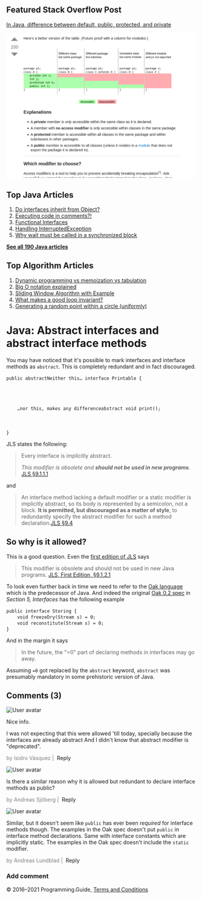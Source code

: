 ## Featured Stack Overflow Post

[In Java, difference between default, public, protected, and private](https://stackoverflow.com/a/33627846/276052)

[<img src="../images/so-featured-33627846.png" alt="StackOverflow screenshot thumbnail" class="screenshot" />](https://stackoverflow.com/a/33627846/276052)

## Top Java Articles

1.  [Do interfaces inherit from Object?](do-interfaces-inherit-from-object.html)
2.  [Executing code in comments?!](executing-code-in-comments.html)
3.  [Functional Interfaces](functional-interfaces.html)
4.  [Handling InterruptedException](handling-interrupted-exceptions.html)
5.  [Why wait must be called in a synchronized block](why-wait-must-be-in-synchronized.html)

[**See all 190 Java articles**](index.html)

## Top Algorithm Articles

1.  [Dynamic programming vs memoization vs tabulation](../dynamic-programming-vs-memoization-vs-tabulation.html)
2.  [Big O notation explained](../big-o-notation-explained.html)
3.  [Sliding Window Algorithm with Example](../sliding-window-example.html)
4.  [What makes a good loop invariant?](../what-makes-a-good-loop-invariant.html)
5.  [Generating a random point within a circle (uniformly)](../random-point-within-circle.html)

# Java: Abstract interfaces and abstract interface methods

You may have noticed that it's possible to mark interfaces and interface methods as `abstract`. This is completely redundant and in fact discouraged.

    public abstractNeither this… interface Printable {




        …nor this, makes any differenceabstract void print();



    }

JLS states the following:

> Every interface is implicitly abstract.
>
> <span class="small">_This modifier is obsolete and **should not be used in new programs**._</span> <a href="https://docs.oracle.com/javase/specs/jls/se8/html/jls-9.html#jls-9.1.1.1" class="quote-source">JLS §9.1.1.1</a>

and

> An interface method lacking a default modifier or a static modifier is implicitly abstract, so its body is represented by a semicolon, not a block. **It is permitted, but discouraged as a matter of style**, to redundantly specify the abstract modifier for such a method declaration.<a href="https://docs.oracle.com/javase/specs/jls/se8/html/jls-9.html#jls-9.4" class="quote-source">JLS §9.4</a>

## So why is it allowed?

This is a good question. Even the [first edition of JLS](http://web.archive.org/web/20091123225637/http://java.sun.com/docs/books/jls/first_edition/html/9.doc.html#30820) says

> This modifier is obsolete and should not be used in new Java programs. <a href="http://web.archive.org/web/20091123225637/http://java.sun.com/docs/books/jls/first_edition/html/9.doc.html#30820)" class="quote-source">JLS, First Edition, §9.1.2.1</a>

To look even further back in time we need to refer to the [Oak language](http://en.wikipedia.org/wiki/Oak_%28programming_language%29) which is the predecessor of Java. And indeed the original [Oak 0.2 spec](http://aioo.be/mirrored/OakSpec0.2.pdf) in _Section 5, Interfaces_ has the following example

    public interface Storing {
        void freezeDry(Stream s) = 0;
        void reconstitute(Stream s) = 0;
    }

And in the margin it says

> In the future, the "=0" part of declaring methods in interfaces may go away.

Assuming `=0` got replaced by the `abstract` keyword, `abstract` was presumably mandatory in some prehistoric version of Java.

## Comments (3)

![User avatar](https://www.gravatar.com/avatar/d41d8cd98f00b204e9800998ecf8427e?d=mp)

Nice info.

I was not expecting that this were allowed 'till today, specially because the interfaces are already abstract And I didn't know that abstract modifier is "deprecated".

<span style="color: grey">by Isidro Vásquez | </span> <span class="reply-button">Reply</span>

![User avatar](https://www.gravatar.com/avatar/d41d8cd98f00b204e9800998ecf8427e?d=mp)

Is there a similar reason why it is allowed but redundant to declare interface methods as public?

<span style="color: grey">by Andreas Sjöberg | </span> <span class="reply-button">Reply</span>

![User avatar](https://www.gravatar.com/avatar/99e100243aaa8b1469b1ed4e8bbecb06?d=mp)

Similar, but it doesn't seem like `public` has ever been _required_ for interface methods though. The examples in the Oak spec doesn't put `public` in interface method declarations. Same with interface constants which are implicitly static. The examples in the Oak spec doesn't include the `static` modifier.

<span style="color: grey">by Andreas Lundblad | </span> <span class="reply-button">Reply</span>

### Add comment

© 2016–2021 Programming.Guide, [Terms and Conditions](../terms-and-conditions.html)
